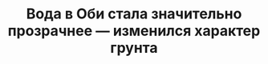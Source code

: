 ---
title: Вода в Оби стала значительно прозрачнее — изменился характер грунта
location: Река Обь, 10 км ниже устья реки Томь. Томский район, Томская область, Россия
thumb_width: 288
taxonomy:
    tag:
        - main_gallery
---